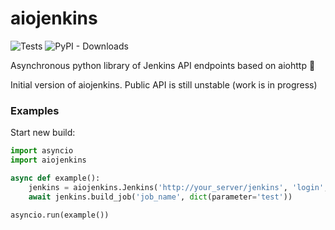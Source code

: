 # aiojenkins

![Tests](https://github.com/pbelskiy/aiojenkins/workflows/Python%20package/badge.svg)
![PyPI - Downloads](https://img.shields.io/pypi/dm/aiojenkins?color=1&label=Downloads)

Asynchronous python library of Jenkins API endpoints based on aiohttp 🥳

Initial version of aiojenkins. Public API is still unstable (work is in progress)

### Examples

Start new build:
```python
import asyncio
import aiojenkins

async def example():
    jenkins = aiojenkins.Jenkins('http://your_server/jenkins', 'login', 'password')
    await jenkins.build_job('job_name', dict(parameter='test'))

asyncio.run(example())
```
